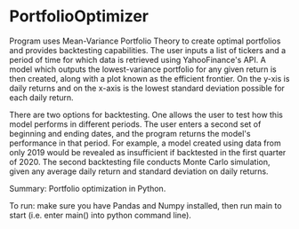 # PortfolioOptimizer

Program uses Mean-Variance Portfolio Theory to create optimal portfolios and provides backtesting capabilities. The user inputs a list of tickers and a period of time for which data is retrieved using YahooFinance's API. A model which outputs the lowest-variance portfolio for any given return is then created, along with a plot known as the efficient frontier. On the y-xis is daily returns and on the x-axis is the lowest standard deviation possible for each daily return.

There are two options for backtesting. One allows the user to test how this model performs in different periods. The user enters a second set of beginning and ending dates, and the program returns the model's performance in that period. For example, a model created using data from only 2019 would be revealed as insufficient if backtested in the first quarter of 2020. The second backtesting file conducts Monte Carlo simulation, given any average daily return and standard deviation on daily returns.
 
 
 
 
Summary: Portfolio optimization in Python.
  
   
To run: make sure you have Pandas and Numpy installed, then run main to start (i.e. enter main() into python command line).
